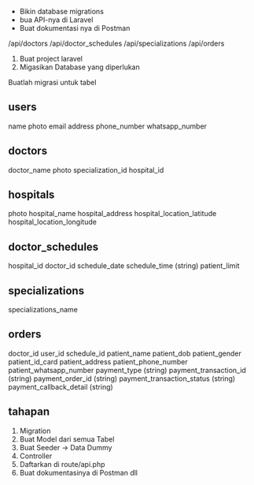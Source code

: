 -   Bikin database migrations
-   bua API-nya di Laravel
-   Buat dokumentasi nya di Postman

/api/doctors
/api/doctor_schedules
/api/specializations
/api/orders

1. Buat project laravel
2. Migasikan Database yang diperlukan

Buatlah migrasi untuk tabel

## users

name
photo
email
address
phone_number
whatsapp_number

## doctors

doctor_name
photo
specialization_id
hospital_id

## hospitals

photo
hospital_name
hospital_address
hospital_location_latitude
hospital_location_longitude

## doctor_schedules

hospital_id
doctor_id
schedule_date
schedule_time (string)
patient_limit

## specializations

specializations_name

## orders

doctor_id
user_id
schedule_id
patient_name
patient_dob
patient_gender
patient_id_card
patient_address
patient_phone_number
patient_whatsapp_number
payment_type (string)
payment_transaction_id (string)
payment_order_id (string)
payment_transaction_status (string)
payment_callback_detail (string)

## tahapan

1. Migration
2. Buat Model dari semua Tabel
3. Buat Seeder -> Data Dummy
4. Controller
5. Daftarkan di route/api.php
6. Buat dokumentasinya di Postman dll
